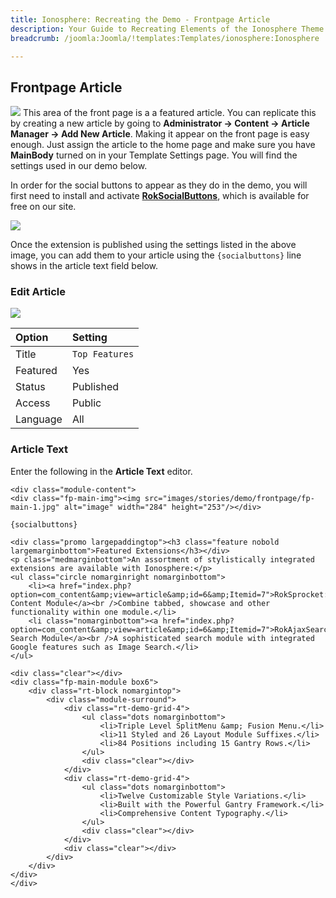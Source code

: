 ```yaml
---
title: Ionosphere: Recreating the Demo - Frontpage Article
description: Your Guide to Recreating Elements of the Ionosphere Theme for Joomla
breadcrumb: /joomla:Joomla/!templates:Templates/ionosphere:Ionosphere

---
```


Frontpage Article
----
![][demo]
This area of the front page is a a featured article. You can replicate this by creating a new article by going to **Administrator -> Content -> Article Manager -> Add New Article**. Making it appear on the front page is easy enough. Just assign the article to the home page and make sure you have **MainBody** turned on in your Template Settings page. You will find the settings used in our demo below.

In order for the social buttons to appear as they do in the demo, you will first need to install and activate [**RokSocialButtons**][roksocial], which is available for free on our site.

![][social]

Once the extension is published using the settings listed in the above image, you can add them to your article using the `{socialbuttons}` line shows in the article text field below.

### Edit Article
![][demo2]

| Option   | Setting        |  
| :------- | :------------- |  
| Title    | `Top Features` |  
| Featured | Yes            |  
| Status   | Published      |  
| Access   | Public         |  
| Language | All            |  

### Article Text
Enter the following in the **Article Text** editor.

~~~
<div class="module-content">
<div class="fp-main-img"><img src="images/stories/demo/frontpage/fp-main-1.jpg" alt="image" width="284" height="253"/></div>
 
{socialbuttons}
 
<div class="promo largepaddingtop"><h3 class="feature nobold largemarginbottom">Featured Extensions</h3></div>
<p class="medmarginbottom">An assortment of stylistically integrated extensions are available with Ionosphere:</p>
<ul class="circle nomarginright nomarginbottom">
    <li><a href="index.php?option=com_content&amp;view=article&amp;id=6&amp;Itemid=7">RokSprocket: Content Module</a><br />Combine tabbed, showcase and other functionality within one module.</li>
    <li class="nomarginbottom"><a href="index.php?option=com_content&amp;view=article&amp;id=6&amp;Itemid=7">RokAjaxSearch: Search Module</a><br />A sophisticated search module with integrated Google features such as Image Search.</li>
</ul>
 
<div class="clear"></div>
<div class="fp-main-module box6">
    <div class="rt-block nomargintop">
        <div class="module-surround">
            <div class="rt-demo-grid-4">
                <ul class="dots nomarginbottom">
                    <li>Triple Level SplitMenu &amp; Fusion Menu.</li>
                    <li>11 Styled and 26 Layout Module Suffixes.</li>   
                    <li>84 Positions including 15 Gantry Rows.</li>
                </ul>
                <div class="clear"></div>
            </div>
            <div class="rt-demo-grid-4">
                <ul class="dots nomarginbottom">
                    <li>Twelve Customizable Style Variations.</li>
                    <li>Built with the Powerful Gantry Framework.</li>
                    <li>Comprehensive Content Typography.</li>
                </ul>
                <div class="clear"></div>
            </div>
            <div class="clear"></div>
        </div>
    </div>
</div>
</div>
~~~

[demo]: assets/demo_article.jpg
[demo2]: assets/article_1.jpg
[roksocial]: http://www.rockettheme.com/extensions-downloads/free/3298-roksocialbuttons
[social]: assets/roksocial.jpg